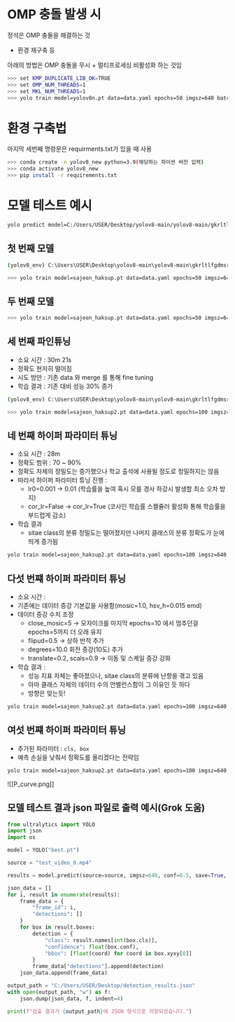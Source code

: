 # OMP 충돌 발생 시

정석은 OMP 충돌을 해결하는 것
- 환경 재구축 등

아래의 방법은 OMP 충돌을 무시 + 멀티프로세싱 비활성화 하는 것임

```bash
>>> set KMP_DUPLICATE_LIB_OK=TRUE
>>> set OMP_NUM_THREADS=1
>>> set MKL_NUM_THREADS=1
>>> yolo train model=yolov8n.pt data=data.yaml epochs=50 imgsz=640 batch=16 workers=0
```

# 환경 구축법
마지막 세번째 명령문은 requirments.txt가 있을 때 사용
```bash
>>> conda create -n yolov8_new python=3.9(해당하는 파이썬 버전 입력)
>>> conda activate yolov8_new
>>> pip install -r requirements.txt
```


# 모델 테스트 예시
```bash
yolo predict model=C:/Users/USER/Desktop/yolov8-main/yolov8-main/gkrltlfgdmsrj.v1i.yolov8.copy1/runs/detect/train/weights/best.pt source="C:/Users/USER/Desktop/yolov8-main/yolov8-main/gkrltlfgdmsrj.v1i.yolov8.copy1/test_video_0.mp4" imgsz=640 save=True conf=0.5 show=True
```

## 첫 번째 모델
```bash
(yolov8_env) C:\Users\USER\Desktop\yolov8-main\yolov8-main\gkrltlfgdmsrj.v1i.yolov8.copy

>>> yolo train model=sajeon_haksup.pt data=data.yaml epochs=50 imgsz=640 batch=16 pretrained=True lr0=0.001
```

##  두 번째 모델
```bash
>>> yolo train model=sajeon_haksup.pt data=data.yaml epochs=50 imgsz=640 batch=16 pretrained=True lr0=0.001 freeze=10
```

## 세 번째 파인튜닝
- 소요 시간 : 30m 21s
- 정확도 현저히 떨어짐
- 시도 방안 : 기존 data 와 merge 를 통해 fine tuning
- 학습 결과 : 기존 대비 성능 30% 증가
```bash
(yolov8_env) C:\Users\USER\Desktop\yolov8-main\yolov8-main\gkrltlfgdmsrj.v1i.yolov8.copy1>

>>> yolo train model=sajeon_haksup2.pt data=data.yaml epochs=100 imgsz=640 batch=16 pretrained=True lr0=0.001 freeze=10
```

## 네 번째 하이퍼 파라미터 튜닝
- 소요 시간 : 28m
- 정확도 범위 : 70 ~ 90%
- 정확도 자체의 정밀도는 증가했으나 학교 출석에 사용될 정도로 정밀하지는 않음
- 따라서 하이퍼 파라미터 튜닝 진행 : 
	- lr0=0.001 $\rightarrow$ 0.01 (학습률을 높여 혹시 모를 경사 하강시 발생할 최소 오차 방지)
	- cor_lr=False $\rightarrow$ cor_lr=True (코사인 학습률 스켈쥴러 활성화 통해 학습률을 부드럽게 감소)
- 학습 결과
	- sitae class의 분류 정밀도는 떨어졌지만 나머지 클래스의 분류 정확도가 눈에 띄게 증가됨
```bash
yolo train model=sajeon_haksup2.pt data=data.yaml epochs=100 imgsz=640 batch=16 pretrained=True lr0=0.01 freeze=10 cos_lr=True
```
## 다섯 번쨰 하이퍼 파라미터 튜닝
- 소요 시간 : 
- 기존에는 데이터 증강 기본값을 사용함(mosic=1.0, hsv_h=0.015 emd)
- 데이터 증강 수치 조정
	- close_mosic=5 $\rightarrow$ 모자이크를 마지막 epochs=10 에서 멈추던걸 epochs=5까지 더 오래 유지
	- flipud=0.5 $\rightarrow$ 상하 반적 추가
	- degrees=10.0 회전 증강(10도) 추가
	- translate=0.2, scals=0.9 $\rightarrow$ 이동 및 스케일 증강 강화
- 학습 결과 : 
	- 성능 지표 자체는 좋아졌으나, sitae class의 분류에 난항을 겪고 있음
	- 아마 클래스 자체의 데이터 수의 언벨런스함이 그 이유인 듯 하다
	- 방향은 맞는듯!

```bash
yolo train model=sajeon_haksup2.pt data=data.yaml epochs=100 imgsz=640 batch=16 pretrained=True lr0=0.01 freeze=10 cos_lr=True close_mosaic=5 flipud=0.5 degrees=10.0 translate=0.2 scale=0.9
```

## 여섯 번쨰 하이퍼 파라미터 튜닝
- 추가된 파라미터 : `cls, box`
- 예측 손실을 낮춰서 정확도를 올리겠다는 전략임
```bash
yolo train model=sajeon_haksup2.pt data=data.yaml epochs=100 imgsz=640 batch=16 pretrained=True lr0=0.01 freeze=10 cos_lr=True close_mosaic=5 flipud=0.5 degrees=10.0 translate=0.2 scale=0.9 cls=3.1, box=0.15
```

![[P_curve.png]]

## 모델 테스트 결과 json 파일로 출력 예시(Grok 도움)
```python
from ultralytics import YOLO
import json
import os

model = YOLO("best.pt")

source = "test_video_0.mp4"

results = model.predict(source=source, imgsz=640, conf=0.5, save=True, show=True)

json_data = []
for i, result in enumerate(results):
    frame_data = {
        "frame_id": i,
        "detections": []
    }
    for box in result.boxes:
        detection = {
            "class": result.names[int(box.cls)],
            "confidence": float(box.conf),
            "bbox": [float(coord) for coord in box.xyxy[0]]
        }
        frame_data["detections"].append(detection)
    json_data.append(frame_data)

output_path = "C:/Users/USER/Desktop/detection_results.json"
with open(output_path, "w") as f:
    json.dump(json_data, f, indent=4)

print(f"검출 결과가 {output_path}에 JSON 형식으로 저장되었습니다.")
```